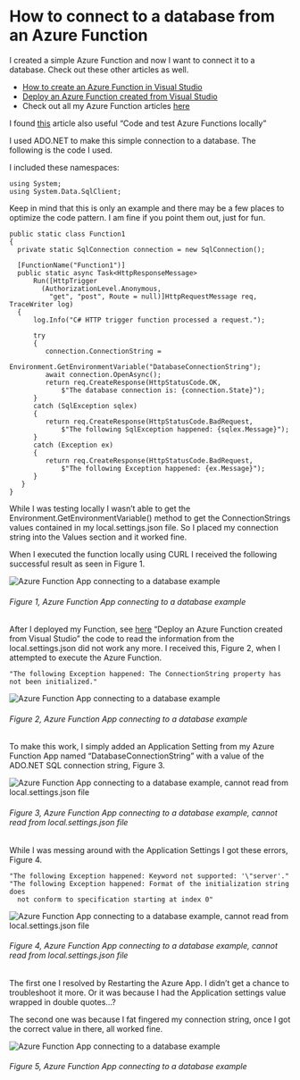 # How to connect to a database from an Azure Function

I created a simple Azure Function and now I want to connect it to a database.  Check out these other articles as well.

+ [How to create an Azure Function in Visual Studio][LINK1]
+ [Deploy an Azure Function created from Visual Studio][LINK2]
+ Check out all my Azure Function articles [here][LINK3]

I found [this][LINK4] article also useful “Code and test Azure Functions locally”

I used ADO.NET to make this simple connection to a database.  The following is the code I used.

I included these namespaces:

```
using System;
using System.Data.SqlClient;
```

Keep in mind that this is only an example and there may be a few places to optimize the code pattern.  I am fine if you point them out, just for fun.

```
public static class Function1
{
  private static SqlConnection connection = new SqlConnection();

  [FunctionName("Function1")]
  public static async Task<HttpResponseMessage> 
      Run([HttpTrigger
        (AuthorizationLevel.Anonymous, 
          "get", "post", Route = null)]HttpRequestMessage req, TraceWriter log)
  {
      log.Info("C# HTTP trigger function processed a request.");
 
      try
      {
         connection.ConnectionString = 
             Environment.GetEnvironmentVariable("DatabaseConnectionString");
         await connection.OpenAsync();
         return req.CreateResponse(HttpStatusCode.OK, 
             $"The database connection is: {connection.State}");
      }
      catch (SqlException sqlex)
      {
         return req.CreateResponse(HttpStatusCode.BadRequest, 
             $"The following SqlException happened: {sqlex.Message}");
      }
      catch (Exception ex)
      {
         return req.CreateResponse(HttpStatusCode.BadRequest, 
             $"The following Exception happened: {ex.Message}");
      }
   }
}
```

While I was testing locally I wasn’t able to get the Environment.GetEnvironmentVariable() method to get the ConnectionStrings values contained in my local.settings.json file.  So I placed my connection string into the Values section and it worked fine.

When I executed the function locally using CURL I received the following successful result as seen in Figure 1.

![Azure Function App connecting to a database example][FIGURE1]
###### Figure 1, Azure Function App connecting to a database example

After I deployed my Function, see [here][LINK2] “Deploy an Azure Function created from Visual Studio” the code to read the information from the local.settings.json did not work any more.  I received this, Figure 2, when I attempted to execute the Azure Function.

``` "The following Exception happened: The ConnectionString property has not been initialized." ```

![Azure Function App connecting to a database example][FIGURE2]
###### Figure 2, Azure Function App connecting to a database example

To make this work, I simply added an Application Setting from my Azure Function App named “DatabaseConnectionString” with a value of the ADO.NET SQL connection string, Figure 3.

![Azure Function App connecting to a database example, cannot read from local.settings.json file][FIGURE3]
###### Figure 3, Azure Function App connecting to a database example, cannot read from local.settings.json file

While I was messing around with the Application Settings I got these errors, Figure 4.

```
"The following Exception happened: Keyword not supported: '\"server'."
"The following Exception happened: Format of the initialization string does 
  not conform to specification starting at index 0"
```

![Azure Function App connecting to a database example, cannot read from local.settings.json file][FIGURE4]
###### Figure 4, Azure Function App connecting to a database example, cannot read from local.settings.json file

The first one I resolved by Restarting the Azure App.  I didn’t get a chance to troubleshoot it more.  Or it was because I had the Application settings value wrapped in double quotes…?

The second one was because I fat fingered my connection string, once I got the correct value in there, all worked fine.

![Azure Function App connecting to a database example][FIGURE5]
###### Figure 5, Azure Function App connecting to a database example


[FIGURE1]: ../images/2018/msdn-0084.png "Figure 1, Azure Function App connecting to a database example"
[FIGURE2]: ../images/2018/msdn-0085.png "Figure 2, Azure Function App connecting to a database example"
[FIGURE3]: ../images/2018/msdn-0086.png "Figure 3, Azure Function App connecting to a database example, cannot read from local.settings.json file"
[FIGURE4]: ../images/2018/msdn-0087.png "Figure 4, Azure Function App connecting to a database example, cannot read from local.settings.json file"
[FIGURE5]: ../images/2018/msdn-0088.png "Figure 5, Azure Function App connecting to a database example"

[LINK1]: 2018-04-how-to-create-an-azure-function-in-visual-studio.md
[LINK2]: 2018-04-deploy-an-azure-function-created-from-visual-studio.md
[LINK3]: ../README.md#azure-functions
[LINK4]: https://docs.microsoft.com/en-us/azure/azure-functions/functions-run-local
